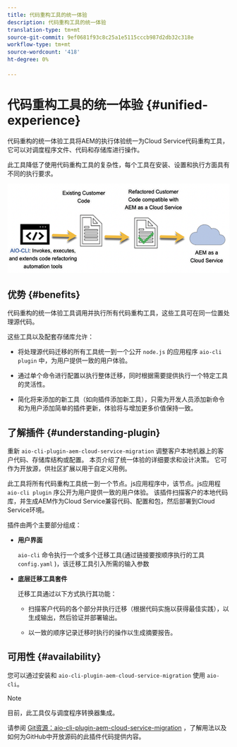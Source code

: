 ```yaml
---
title: 代码重构工具的统一体验
description: 代码重构工具的统一体验
translation-type: tm+mt
source-git-commit: 9ef0681f93c8c25a1e5115cccb987d2db32c318e
workflow-type: tm+mt
source-wordcount: '418'
ht-degree: 0%

---
```



# 代码重构工具的统一体验 {#unified-experience}

代码重构的统一体验工具将AEM的执行体验统一为Cloud Service代码重构工具，它可以对调度程序文件、代码和存储库进行操作。

此工具降低了使用代码重构工具的复杂性，每个工具在安装、设置和执行方面具有不同的执行要求。

![图像](/help/move-to-cloud-service/assets/unified-one.png)

## 优势 {#benefits}

代码重构的统一体验工具调用并执行所有代码重构工具，这些工具可在同一位置处理源代码。

这些工具以及配套存储库允许：

* 将处理源代码迁移的所有工具统一到一个公开 `node.js` 的应用程序 `aio-cli plugin` 中，为用户提供一致的用户体验。

* 通过单个命令进行配置以执行整体迁移，同时根据需要提供执行一个特定工具的灵活性。

* 简化将来添加的新工具（如向插件添加新工具），只需为开发人员添加新命令和为用户添加简单的插件更新，体验将与增加更多价值保持一致。

## 了解插件 {#understanding-plugin}

重新 `aio-cli-plugin-aem-cloud-service-migration` 调整客户本地机器上的客户代码、存储库结构或配置。 本页介绍了统一体验的详细要求和设计决策。
它可作为开放源，供社区扩展以用于自定义用例。

此工具将所有代码重构工具统一到一个节点。js应用程序中，该节点。js应用程 `aio-cli plugin` 序公开为用户提供一致的用户体验。 该插件扫描客户的本地代码库，并生成AEM作为Cloud Service兼容代码、配置和包，然后部署到Cloud Service环境。

插件由两个主要部分组成：

* **用户界面**

   `aio-cli` 命令执行一个或多个迁移工具(通过链接要按顺序执行的工具`config.yaml` )，该迁移工具引入所需的输入参数

* **底层迁移工具套件**

   迁移工具通过以下方式执行其功能：

   * 扫描客户代码的各个部分并执行迁移（根据代码实施以获得最佳实践），以生成输出，然后验证并部署输出。

   * 以一致的顺序记录迁移时执行的操作以生成摘要报告。

## 可用性 {#availability}

您可以通过安装和 `aio-cli-plugin-aem-cloud-service-migration` 使用 `aio-cli`。

>[!NOTE]
>目前，此工具仅与调度程序转换器集成。

请参阅 [Git资源：aio-cli-plugin-aem-cloud-service-migration](https://github.com/adobe/aio-cli-plugin-aem-cloud-service-migration) ，了解用法以及如何为GitHub中开放源码的此插件代码提供内容。

